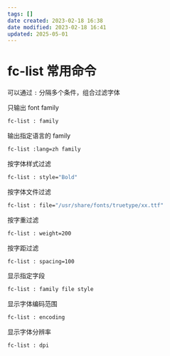 ```yaml
---
tags: []
date created: 2023-02-18 16:38
date modified: 2023-02-18 16:41
updated: 2025-05-01
---
```


# fc-list 常用命令

可以通过 `:` 分隔多个条件，组合过滤字体

只输出 font family
```bash
fc-list : family
```

输出指定语言的 family
```bash
fc-list :lang=zh family
```

按字体样式过滤
```bash
fc-list : style="Bold"
```

按字体文件过滤
```bash
fc-list : file="/usr/share/fonts/truetype/xx.ttf"
```

按字重过滤
```bash
fc-list : weight=200
```

按字距过滤
```bash
fc-list : spacing=100
```

显示指定字段
```bash
fc-list : family file style
```

显示字体编码范围
```bash
fc-list : encoding
```

显示字体分辨率
```bash
fc-list : dpi
```

